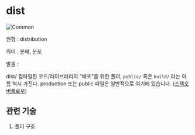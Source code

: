 <d-title>

# dist

</d-title>

<d-label>

<d-inner>

![Common](../2TAT1C/Label_Common.png)

</d-inner>

</d-label>

<d-origin>

원형 : distribution

</d-origin>

<d-mean>

의미 : 분배, 분포

</d-mean>

<d-pronunciation>

발음 :

</d-pronunciation>

<d-content>

dist/
컴파일된 코드/라이브러리의 "배포"를 위한 폴더, `public/` 혹은 `build/` 라는 이름 역시 가진다. production 또는 public 파일은 일반적으로 여기에 있습니다.
([스택오버플로우](https://stackoverflow.com/questions/22842691/what-is-the-meaning-of-the-dist-directory-in-open-source-projects))

</d-content>

<d-relation>

## 관련 기술

<d-inner>

1. 폴더 구조

</d-inner>

</d-relation>
